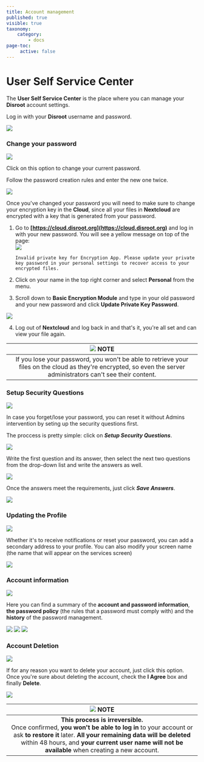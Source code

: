 ```yaml
---
title: Account management
published: true
visible: true
taxonomy:
    category:
        - docs
page-toc:
     active: false
---
```


# User Self Service Center

The **User Self Service Center** is the place where you can manage your **Disroot** account settings.

Log in with your **Disroot** username and password.

![](en/login.png)

### Change your password
![](en/change_pass.png)

Click on this option to change your current password.

Follow the password creation rules and enter the new one twice.

![](en/change_pass_02.png)

Once you've changed your password you will need to make sure to change your encryption key in the **Cloud**, since all your files in **Nextcloud** are encrypted with a key that is generated from your password.

1. Go to **[https://cloud.disroot.org](https://cloud.disroot.org)** and log in with your new password.
You will see a yellow message on top of the page:<br>
![](en/invalid_pk.png)

    `Invalid private key for Encryption App. Please update your private key password in your personal settings to recover access to your encrypted files.`

2. Click on your name in the top right corner and select **Personal** from the menu.
3. Scroll down to **Basic Encryption Module** and type in your old password and your new password and click **Update Private Key Password**.

![](en/bemodule.png)

4. Log out of **Nextcloud** and log back in and that's it, you're all set and can view your file again.

|![](en/note.png) **NOTE**|
|:--:|
|If you lose your password, you won't be able to retrieve your files on the cloud as they're encrypted, so even the server administrators can't see their content. |


### Setup Security Questions
![](en/security_qs.png)

In case you forget/lose your password, you can reset it without Admins intervention by seting up the security questions first.

The proccess is pretty simple: click on ***Setup Security Questions***.

![](en/security_qs_02.png)

Write the first question and its answer, then select the next two questions from the drop-down list and write the answers as well.<br>

![](en/security_qs_03.png)

Once the answers meet the requirements, just click ***Save Answers***.

![](en/security_qs_04.png)

### Updating the Profile
![](en/profile.png)

Whether it's to receive notifications or reset your password, you can add a secondary address to your profile. You can also modify your screen name (the name that will appear on the services screen)

![](en/profile_02.png)

### Account information
![](en/account.png)

Here you can find a summary of the **account and password information**, **the password policy** (the rules that a password must comply with) and the **history** of the password management.

![](en/account_02.png)
![](en/account_03.png)
![](en/account_04.png)

### Account Deletion
![](en/deletion.png)

If for any reason you want to delete your account, just click this option. Once you're sure about deleting the account, check the **I Agree** box and finally **Delete**.

![](en/deletion_02.png)

|![](en/note.png) NOTE|
|:--:|
|**This process is irreversible.**<br>Once confirmed, **you won't be able to log in** to your account or ask **to restore it** later. **All your remaining data will be deleted** within 48 hours, and **your current user name will not be available** when creating a new account.

